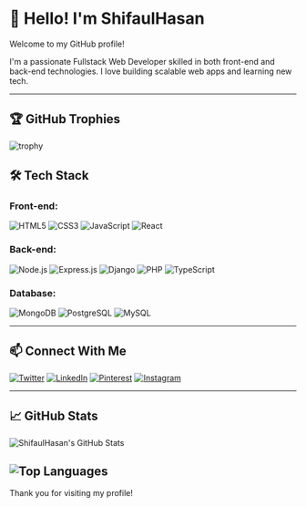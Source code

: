 # 👋 Hello! I'm ShifaulHasan

Welcome to my GitHub profile!

I'm a passionate Fullstack Web Developer skilled in both front-end and back-end technologies. I love building scalable web apps and learning new tech.

---
## 🏆 GitHub Trophies

![trophy](https://github-profile-trophy.vercel.app/?username=ShifaulHasan&theme=onedark&no-frame=true&column=7)

## 🛠 Tech Stack

### Front-end:
![HTML5](https://img.shields.io/badge/-HTML5-E34F26?style=flat&logo=html5&logoColor=white)
![CSS3](https://img.shields.io/badge/-CSS3-1572B6?style=flat&logo=css3)
![JavaScript](https://img.shields.io/badge/-JavaScript-F7DF1E?style=flat&logo=javascript&logoColor=black)
![React](https://img.shields.io/badge/-React-61DAFB?style=flat&logo=react)

### Back-end:
![Node.js](https://img.shields.io/badge/-Node.js-339933?style=flat&logo=node.js)
![Express.js](https://img.shields.io/badge/-Express.js-000000?style=flat&logo=express)
![Django](https://img.shields.io/badge/-Django-092E20?style=flat&logo=django)
![PHP](https://img.shields.io/badge/-PHP-777BB4?style=flat&logo=php)
![TypeScript](https://img.shields.io/badge/-TypeScript-3178C6?style=flat&logo=typescript)

### Database:
![MongoDB](https://img.shields.io/badge/-MongoDB-47A248?style=flat&logo=mongodb)
![PostgreSQL](https://img.shields.io/badge/-PostgreSQL-336791?style=flat&logo=postgresql)
![MySQL](https://img.shields.io/badge/-MySQL-4479A1?style=flat&logo=mysql)

---

## 📫 Connect With Me

[![Twitter]([https://img.shields.io/badge/Twitter-1DA1F2?style=flat&logo=twitter&logoColor=white)](https://twitter.com](https://x.com/ShTaship?t=bldxTgRCNSzPMb-2MNQ6Jg&s=09))
[![LinkedIn]([https://img.shields.io/badge/LinkedIn-0077B5?style=flat&logo=linkedin&logoColor=white)](https://linkedin.com](https://www.linkedin.com/in/md-shifaul-hasan-3a4095203))
[![Pinterest]([https://img.shields.io/badge/Pinterest-E60023?style=flat&logo=pinterest&logoColor=white)](https://pinterest.com](https://pin.it/1FLGKJS))
[![Instagram]([https://img.shields.io/badge/Instagram-E4405F?style=flat&logo=instagram&logoColor=white)](https://instagram.com](https://www.instagram.com/sh_taship/))

---

## 📈 GitHub Stats

![ShifaulHasan's GitHub Stats](https://github-readme-stats.vercel.app/api?username=ShifaulHasan&show_icons=true&theme=radical)

![Top Languages](https://github-readme-stats.vercel.app/api/top-langs/?username=ShifaulHasan&layout=compact&theme=radical)
---

Thank you for visiting my profile!

<!--
**ShifaulHasan/ShifaulHasan** is a ✨ _special_ ✨ repository because its `README.md` (this file) appears on your GitHub profile.

Here are some ideas to get you started:

- 🔭 I’m currently working on ...
- 🌱 I’m currently learning ...
- 👯 I’m looking to collaborate on ...
- 🤔 I’m looking for help with ...
- 💬 Ask me about ...
- 📫 How to reach me: ...
- 😄 Pronouns: ...
- ⚡ Fun fact: ...
-->
